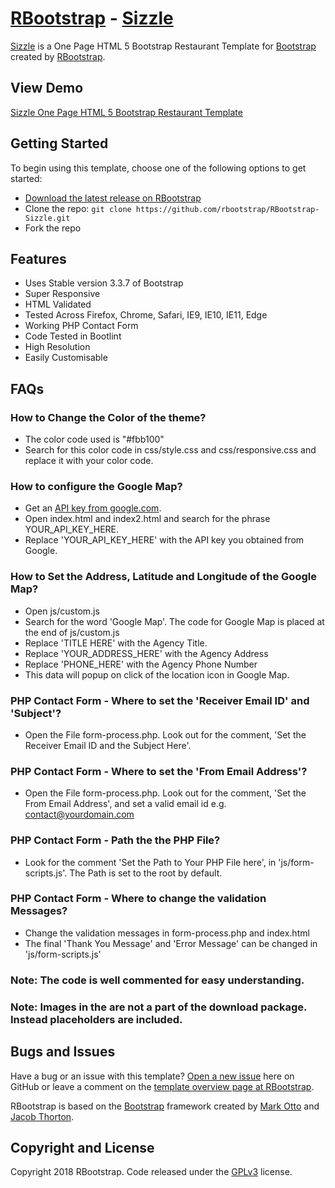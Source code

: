 # [RBootstrap](http://rbootstrap.com/) - [Sizzle](http://rbootstrap.com/sizzle/)

[Sizzle](http://rbootstrap.com/sizzle/) is a One Page HTML 5 Bootstrap Restaurant Template for [Bootstrap](http://getbootstrap.com/) created by [RBootstrap](http://rbootstrap.com/).

## View Demo

[Sizzle One Page HTML 5 Bootstrap Restaurant Template](https://rbootstrap.github.io/sizzle/)

## Getting Started

To begin using this template, choose one of the following options to get started:
* [Download the latest release on RBootstrap](http://rbootstrap.com/sizzle/)
* Clone the repo: `git clone https://github.com/rbootstrap/RBootstrap-Sizzle.git`
* Fork the repo

## Features
* Uses Stable version 3.3.7 of Bootstrap
* Super Responsive
* HTML Validated
* Tested Across Firefox, Chrome, Safari, IE9, IE10, IE11, Edge
* Working PHP Contact Form
* Code Tested in Bootlint
* High Resolution
* Easily Customisable

## FAQs
### How to Change the Color of the theme?
* The color code used is "#fbb100"
* Search for this color code in css/style.css and css/responsive.css and replace it with your color code.

### How to configure the Google Map?
* Get an [API key from google.com](https://developers.google.com/maps/documentation/javascript/get-api-key).
* Open index.html and index2.html and search for the phrase YOUR_API_KEY_HERE.
* Replace 'YOUR_API_KEY_HERE' with the API key you obtained from Google.

### How to Set the Address, Latitude and Longitude of the Google Map?
* Open js/custom.js<br/>
* Search for the word 'Google Map'. The code for Google Map is placed at the end of js/custom.js<br/>
* Replace 'TITLE HERE' with the Agency Title.<br/>
* Replace 'YOUR_ADDRESS_HERE' with the Agency Address<br/>
* Replace 'PHONE_HERE' with the Agency Phone Number<br/>
* This data will popup on click of the location icon in Google Map.

### PHP Contact Form - Where to set the 'Receiver Email ID' and 'Subject'?
* Open the File form-process.php. Look out for the comment, 'Set the Receiver Email ID and the Subject Here'.

### PHP Contact Form - Where to set the 'From Email Address'?
* Open the File form-process.php. Look out for the comment, 'Set the From Email Address', and set a valid email id e.g.
contact@yourdomain.com

### PHP Contact Form - Path the the PHP File?
* Look for the comment 'Set the Path to Your PHP File here', in 'js/form-scripts.js'. The Path is set to the root by default.

### PHP Contact Form - Where to change the validation Messages?
* Change the validation messages in form-process.php and index.html
* The final 'Thank You Message' and 'Error Message' can be changed in 'js/form-scripts.js'

### Note: The code is well commented for easy understanding.

### Note: Images in the are not a part of the download package. Instead placeholders are included. 

## Bugs and Issues

Have a bug or an issue with this template? [Open a new issue](https://github.com/rbootstrap/RBootstrap-Sizzle/issues) here on GitHub or leave a comment on the [template overview page at RBootstrap](http://rbootstrap.com/sizzle/).

RBootstrap is based on the [Bootstrap](http://getbootstrap.com/) framework created by [Mark Otto](https://twitter.com/mdo) and [Jacob Thorton](https://twitter.com/fat).

## Copyright and License

Copyright 2018 RBootstrap. Code released under the [GPLv3](https://github.com/rbootstrap/RBootstrap-Sizzle/blob/master/LICENSE) license.

